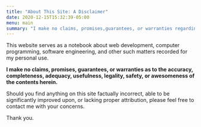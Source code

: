 ```yaml
---
title: "About This Site: A Disclaimer"
date: 2020-12-15T15:32:39-05:00
menu: main
summary: "I make no claims, promises,guarantees, or warranties regarding the accuracy, completeness, adequacy, usefulness, safety, or awesomeness of the contents herein."
---
```


This website serves as a notebook about web development, computer programming, software engineering, and other such matters recorded for my personal use.

**I make no claims, promises, guarantees, or warranties as to the accuracy, completeness, adequacy, usefulness, legality, safety, or awesomeness of the contents herein.**

Should you find anything on this site factually incorrect, able to be significantly improved upon, or lacking proper attribution, please feel free to contact me with your concerns.

Thank you.
